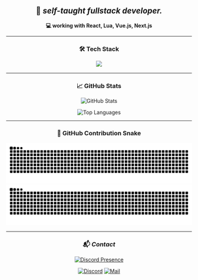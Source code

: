 <div align="center">

## 🧠 _self-taught fullstack developer._

**💻 working with React, Lua, Vue.js, Next.js**  

---

### 🛠️ Tech Stack

<img src="https://skillicons.dev/icons?i=react,nextjs,vue,lua,js,ts,html,css,tailwind,git,github,vscode" />

---

### 📈 GitHub Stats

![GitHub Stats](https://github-readme-stats-beige-two.vercel.app/api?username=CavageAPI&show_icons=true&theme=radical&hide_border=true)

![Top Languages](https://github-readme-stats-beige-two.vercel.app/api/top-langs/?username=CavageAPI&layout=compact&theme=radical&hide_border=true)

---

### 🐍 GitHub Contribution Snake

![Dark Snake](https://raw.githubusercontent.com/CavageAPI/CavageAPI/output/github-contribution-grid-snake-dark.svg#gh-dark-mode-only)
![Light Snake](https://raw.githubusercontent.com/CavageAPI/CavageAPI/output/github-contribution-grid-snake.svg#gh-light-mode-only)

---

### 📬 _Contact_

[![Discord Presence](https://lanyard.cnrad.dev/api/1088456302331711499?theme=dark&borderRadius=30px&showDisplayName=true&bg=0D0F11)](https://discord.com/users/1088456302331711499)

[![Discord](https://img.shields.io/badge/-Discord-5865F2.svg?logo=discord&logoColor=white&style=for-the-badge)](https://discordapp.com/users/1088456302331711499)
[![Mail](https://img.shields.io/badge/-Mail-D14836.svg?logo=gmail&logoColor=white&style=for-the-badge)](mailto:contact@entezari.dev)

</div>
